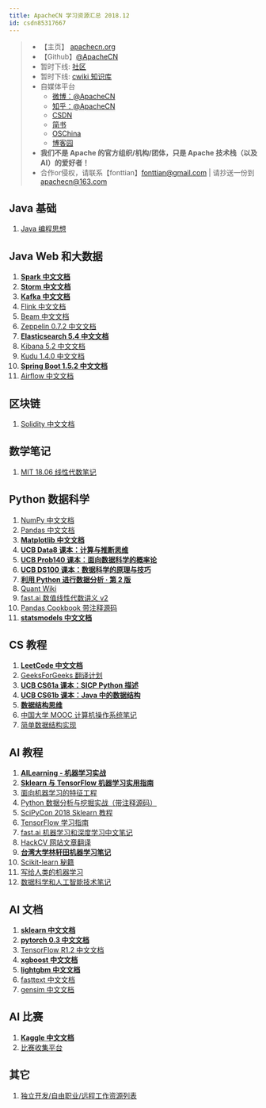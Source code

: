 ```yaml
---
title: ApacheCN 学习资源汇总 2018.12
id: csdn85317667
---
```


> *   【主页】 [apachecn.org](http://www.apachecn.org)
> *   【Github】[@ApacheCN](https://github.com/apachecn)
> *   暂时下线: [社区](community.apachecn.org)
> *   暂时下线: [cwiki 知识库](http://cwiki.apachecn.org)
> *   自媒体平台
>     *   [微博：@ApacheCN](https://weibo.com/u/6326715527)
>     *   [知乎：@ApacheCN](https://www.zhihu.com/people/apachecn)
>     *   [CSDN](https://blog.csdn.net/wizardforcel/article/category/8437073)
>     *   [简书](https://www.jianshu.com/c/4ee721d0c474)
>     *   [OSChina](https://my.oschina.net/repine/)
>     *   [博客园](https://www.cnblogs.com/wizardforcel/category/1352397.html)
> *   **我们不是 Apache 的官方组织/机构/团体，只是 Apache 技术栈（以及 AI）的爱好者！**
> *   合作or侵权，请联系【fonttian】fonttian@gmail.com | 请抄送一份到 apachecn@163.com

## Java 基础

1.  [Java 编程思想](https://github.com/apachecn/thinking-in-java-zh)

## Java Web 和大数据

1.  [**Spark 中文文档**](https://github.com/apachecn/spark-doc-zh)
2.  [**Storm 中文文档**](https://github.com/apachecn/storm-doc-zh)
3.  [**Kafka 中文文档**](https://github.com/apachecn/kafka-doc-zh)
4.  [Flink 中文文档](https://github.com/apachecn/flink-doc-zh)
5.  [Beam 中文文档](https://github.com/apachecn/beam-site-zh)
6.  [Zeppelin 0.7.2 中文文档](https://github.com/apachecn/zeppelin-doc-zh)
7.  [**Elasticsearch 5.4 中文文档**](https://github.com/apachecn/elasticsearch-doc-zh)
8.  [Kibana 5.2 中文文档](https://github.com/apachecn/kibana-doc-zh)
9.  [Kudu 1.4.0 中文文档](https://github.com/apachecn/kudu-doc-zh)
10.  [**Spring Boot 1.5.2 中文文档**](https://github.com/apachecn/spring-boot-doc-zh)
11.  [Airflow 中文文档](https://github.com/apachecn/airflow-doc-zh)

## 区块链

1.  [Solidity 中文文档](https://github.com/apachecn/solidity-doc-zh)

## 数学笔记

1.  [MIT 18.06 线性代数笔记](https://github.com/apachecn/math)

## Python 数据科学

1.  [NumPy 中文文档](https://github.com/apachecn/numpy-ref-zh)
2.  [Pandas 中文文档](https://github.com/apachecn/pandas-doc-zh)
3.  [**Matplotlib 中文文档**](https://github.com/apachecn/matplotlib-user-guide-zh)
4.  [**UCB Data8 课本：计算与推断思维**](https://github.com/apachecn/data8-textbook-zh)
5.  [**UCB Prob140 课本：面向数据科学的概率论**](https://github.com/apachecn/prob140-textbook-zh)
6.  [**UCB DS100 课本：数据科学的原理与技巧**](https://github.com/apachecn/ds100-textbook-zh)
7.  [**利用 Python 进行数据分析 · 第 2 版**](https://github.com/apachecn/pyda-2e-zh)
8.  [Quant Wiki](https://github.com/apachecn/quant-wiki)
9.  [fast.ai 数值线性代数讲义 v2](https://github.com/apachecn/fastai-num-linalg-v2-zh)
10.  [Pandas Cookbook 带注释源码](https://github.com/apachecn/pandas-cookbook-code-notes)
11.  [**statsmodels 中文文档**](https://github.com/apachecn/statsmodels_doc_zh)

## CS 教程

1.  [**LeetCode 中文文档**](https://github.com/apachecn/LeetCode)
2.  [GeeksForGeeks 翻译计划](https://github.com/apachecn/geeksforgeeks-zh)
3.  [**UCB CS61a 课本：SICP Python 描述**](https://github.com/apachecn/sicp-py-zh)
4.  [**UCB CS61b 课本：Java 中的数据结构**](https://github.com/apachecn/cs61b-textbook-zh)
5.  [**数据结构思维**](https://github.com/apachecn/think-dast-zh)
6.  [中国大学 MOOC 计算机操作系统笔记](https://github.com/apachecn/Computer-operating-system-notes)
7.  [简单数据结构实现](https://github.com/apachecn/DataStructure)

## AI 教程

1.  [**AILearning - 机器学习实战**](https://github.com/apachecn/AiLearning)
2.  [**Sklearn 与 TensorFlow 机器学习实用指南**](https://github.com/apachecn/hands_on_Ml_with_Sklearn_and_TF)
3.  [面向机器学习的特征工程](https://github.com/apachecn/feature-engineering-for-ml-zh)
4.  [Python 数据分析与挖掘实战（带注释源码）](https://github.com/apachecn/python_data_analysis_and_mining_action)
5.  [SciPyCon 2018 Sklearn 教程](https://github.com/apachecn/scipycon-2018-sklearn-tut-zh)
6.  [TensorFlow 学习指南](https://github.com/apachecn/learning-tf-zh)
7.  [fast.ai 机器学习和深度学习中文笔记](https://github.com/apachecn/fastai-ml-dl-notes-zh)
8.  [HackCV 网站文章翻译](https://github.com/apachecn/HackCV-Translate)
9.  [**台湾大学林轩田机器学习笔记**](https://github.com/apachecn/ntu-hsuantienlin-ml)
10.  [Scikit-learn 秘籍](https://github.com/apachecn/sklearn-cookbook-zh)
11.  [写给人类的机器学习](https://github.com/apachecn/ml-for-humans-zh)
12.  [数据科学和人工智能技术笔记](https://github.com/apachecn/ds-ai-tech-notes)

## AI 文档

1.  [**sklearn 中文文档**](https://github.com/apachecn/scikit-learn-doc-zh)
2.  [**pytorch 0.3 中文文档**](https://github.com/apachecn/pytorch-doc-zh)
3.  [TensorFlow R1.2 中文文档](http://cwiki.apachecn.org/pages/viewpage.action?pageId=10030122)
4.  [**xgboost 中文文档**](https://github.com/apachecn/xgboost-doc-zh)
5.  [**lightgbm 中文文档**](https://github.com/apachecn/lightgbm-doc-zh)
6.  [fasttext 中文文档](https://github.com/apachecn/fasttext-doc-zh)
7.  [gensim 中文文档](https://github.com/apachecn/gensim-doc-zh)

## AI 比赛

1.  [**Kaggle 中文文档**](https://github.com/apachecn/kaggle)
2.  [比赛收集平台](https://github.com/iphysresearch/DataSciComp)

## 其它

1.  [独立开发/自由职业/远程工作资源列表](https://github.com/apachecn/awesome-indie-zh)